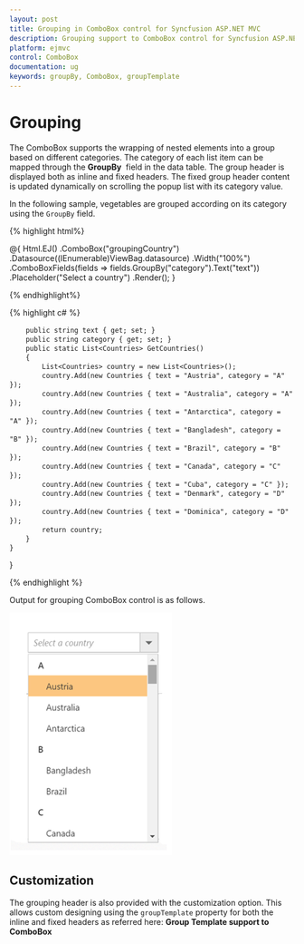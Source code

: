 ```yaml
---
layout: post
title: Grouping in ComboBox control for Syncfusion ASP.NET MVC
description: Grouping support to ComboBox control for Syncfusion ASP.NET MVC
platform: ejmvc
control: ComboBox
documentation: ug
keywords: groupBy, ComboBox, groupTemplate
---
```


# Grouping

The ComboBox supports the wrapping of nested elements into a group based on different categories. The category of each list item can be mapped through the **GroupBy** &nbsp;field in the data table. The group header is displayed both as inline and fixed headers. The fixed group header content is updated dynamically on scrolling the popup list with its category value.

In the following sample, vegetables are grouped according on its category using the `GroupBy` field.



{% highlight html%}

<div class="frame">
        <div class="control">
            @{
                Html.EJ()
                    .ComboBox("groupingCountry")
                    .Datasource((IEnumerable<Countries>)ViewBag.datasource)
                    .Width("100%")
                    .ComboBoxFields(fields => fields.GroupBy("category").Text("text"))
                    .Placeholder("Select a country")
                    .Render();
            }
        </div>
    </div>

{% endhighlight%}

{% highlight c# %}

        public string text { get; set; }
        public string category { get; set; }
        public static List<Countries> GetCountries()
        {
            List<Countries> country = new List<Countries>();
            country.Add(new Countries { text = "Austria", category = "A" });
            country.Add(new Countries { text = "Australia", category = "A" });
            country.Add(new Countries { text = "Antarctica", category = "A" });
            country.Add(new Countries { text = "Bangladesh", category = "B" });
            country.Add(new Countries { text = "Brazil", category = "B" });
            country.Add(new Countries { text = "Canada", category = "C" });
            country.Add(new Countries { text = "Cuba", category = "C" });
            country.Add(new Countries { text = "Denmark", category = "D" });
            country.Add(new Countries { text = "Dominica", category = "D" });
            return country;
        }
    }
}

{% endhighlight %}



Output for grouping ComboBox control is as follows.


![](Combobox_grouping_images/grouping.png)


## Customization

The grouping header is also provided with the customization option. This allows custom designing using the `groupTemplate` property for both the inline and fixed headers as referred here:
**Group Template support to ComboBox**
